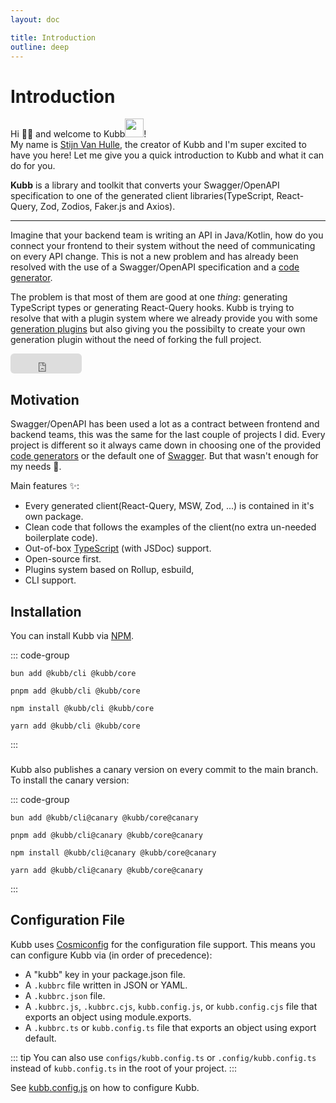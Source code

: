 ```yaml
---
layout: doc

title: Introduction
outline: deep
---
```

<script setup>

import { version } from '../packages/core/package.json'

</script>

# Introduction
Hi 👋🏽 and welcome to Kubb<img width="30" style="display: inline-block;line-height: 30px;" src="/logo.png"/>!<br/>
My name is <a href="https://twitter.com/stijnvanhulle">Stijn Van Hulle</a>, the creator of Kubb and I'm super excited to have you here! Let me give you a quick introduction to Kubb and what it can do for you.

<b>Kubb</b> is a library and toolkit that converts your Swagger/OpenAPI specification to one of the generated client libraries(TypeScript, React-Query, Zod, Zodios, Faker.js and Axios). 
<hr/>

Imagine that your backend team is writing an API in Java/Kotlin, how do you connect your frontend to their system without the need of communicating on every API change. 
This is not a new problem and has already been resolved with the use of a Swagger/OpenAPI specification and a <a href="https://tools.openapis.org/categories/code-generators.html">code generator</a>. 

The problem is that most of them are good at one *thing*: generating TypeScript types or generating React-Query hooks. Kubb is trying to resolve that with a plugin system where we already provide you with some <a href="/plugins/introduction">generation plugins</a> but also giving you the possibilty to create your own generation plugin without the need of forking the full project.

<iframe src="https://github.com/sponsors/stijnvanhulle/button" title="Sponsor stijnvanhulle" height="32" width="114" style="border: 0; border-radius: 6px;"></iframe>

## Motivation

Swagger/OpenAPI has been used a lot as a contract between frontend and backend teams, this was the same for the last couple of projects I did. Every project is different so it always came down in choosing one of the provided <a href="https://tools.openapis.org/categories/code-generators.html">code generators</a> or the default one of <a href="https://swagger.io/tools/swagger-codegen/">Swagger</a>. But that wasn't enough for my needs 🙁.


Main features ✨:
- Every generated client(React-Query, MSW, Zod, ...) is contained in it's own package.
- Clean code that follows the examples of the client(no extra un-needed boilerplate code).
- Out-of-box <a href="https://www.typescriptlang.org/">TypeScript</a> (with JSDoc) support.
- Open-source first.
- Plugins system based on Rollup, esbuild,
- CLI support.

## Installation <Badge type="tip" :text="version" /> 
You can install Kubb via [NPM](https://www.npmjs.com/).

::: code-group

```shell [bun <img src="/feature/bun.svg"/>] 
bun add @kubb/cli @kubb/core
```

```shell [pnpm <img src="/feature/pnpm.svg"/>]
pnpm add @kubb/cli @kubb/core
```

```shell [npm <img src="/feature/npm.svg"/>]
npm install @kubb/cli @kubb/core
```

```shell [yarn <img src="/feature/yarn.svg"/>]
yarn add @kubb/cli @kubb/core
```

:::

### <Badge type="warning" text="canary" /> 
Kubb also publishes a canary version on every commit to the main branch. <br/>
To install the canary version:

::: code-group

```shell [bun <img src="/feature/bun.svg"/>] 
bun add @kubb/cli@canary @kubb/core@canary
```

```shell [pnpm <img src="/feature/pnpm.svg"/>] 
pnpm add @kubb/cli@canary @kubb/core@canary
```

```shell [npm <img src="/feature/npm.svg"/>] 
npm install @kubb/cli@canary @kubb/core@canary
```

```shell [yarn <img src="/feature/yarn.svg"/>] 
yarn add @kubb/cli@canary @kubb/core@canary
```

:::

## Configuration File

Kubb uses [Cosmiconfig](https://github.com/davidtheclark/cosmiconfig) for the configuration file support. 
This means you can configure Kubb via (in order of precedence):

- A "kubb" key in your package.json file.
- A `.kubbrc` file written in JSON or YAML.
- A `.kubbrc.json` file.
- A `.kubbrc.js`, `.kubbrc.cjs`, `kubb.config.js`, or `kubb.config.cjs` file that exports an object using module.exports.
- A `.kubbrc.ts` or `kubb.config.ts` file that exports an object using export default.

::: tip
You can also use `configs/kubb.config.ts` or `.config/kubb.config.ts` instead of `kubb.config.ts` in the root of your project.
:::

See [kubb.config.js](/configuration/options) on how to configure Kubb.